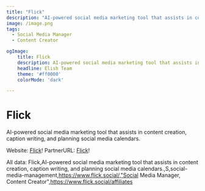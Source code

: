 ```yaml
---
title: "Flick"
description: "AI-powered social media marketing tool that assists in content creation, caption writing, and planning social media calendars."
image: /image.png
tags: 
  - Social Media Manager
  - Content Creator

ogImage:
    title: Flick
    description: AI-powered social media marketing tool that assists in content creation, caption writing, and planning social media calendars.
    headline: Elish Team
    theme: '#ff0000'
    colorMode: 'dark'

---
```


# Flick

AI-powered social media marketing tool that assists in content creation, caption writing, and planning social media calendars.

Website: [Flick](https://www.flick.social/)!
PartnerURL: [Flick](https://www.flick.social/affiliates)!

All data:
Flick,AI-powered social media marketing tool that assists in content creation, caption writing, and planning social media calendars.,S,social-media-management,https://www.flick.social/,"Social Media Manager, Content Creator",https://www.flick.social/affiliates